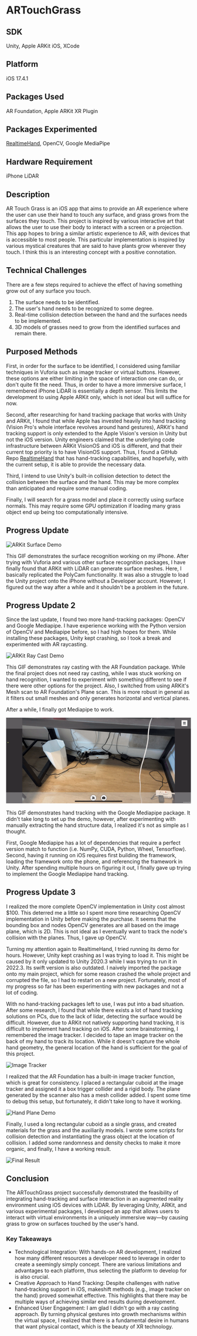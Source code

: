# ARTouchGrass
## SDK
Unity, Apple ARKit iOS, XCode
## Platform
iOS 17.4.1
## Packages Used
AR Foundation, Apple ARKit XR Plugin
## Packages Experimented
[RealtimeHand](https://github.com/ogoguel/realtimehand), OpenCV, Google MediaPipe
## Hardware Requirement
iPhone LiDAR
## Description
AR Touch Grass is an iOS app that aims to provide an AR experience where the user can use their hand to touch any surface, and grass grows from the surfaces they touch. This project is inspired by various interactive art that allows the user to use their body to interact with a screen or a projection. This app hopes to bring a similar artistic experience to AR, with devices that is accessible to most people. This particular implementation is inspired by various mystical creatures that are said to have plants grow wherever they touch. I think this is an interesting concept with a positive connotation. 
## Technical Challenges
There are a few steps required to achieve the effect of having something grow out of any surface you touch. 
1. The surface needs to be identified.
2. The user's hand needs to be recognized to some degree.
3. Real-time collision detection between the hand and the surfaces needs to be implemented.
4. 3D models of grasses need to grow from the identified surfaces and remain there.
## Purposed Methods
First, in order for the surface to be identified, I considered using familiar techniques in Vuforia such as image tracker or virtual buttons. However, these options are either limiting in the space of interaction one can do, or don't quite fit the need. Thus, in order to have a more immersive surface, I remembered iPhone LiDAR is essentially a depth sensor. This limits the development to using Apple ARKit only, which is not ideal but will suffice for now.

Second, after researching for hand tracking package that works with Unity and ARKit, I found that while Apple has invested heavily into hand tracking (Vision Pro's whole interface revolves around hand gestures), ARKit's hand tracking support is only extended to the Apple Vision's version in Unity but not the iOS version. Unity engineers claimed that the underlying code infrastructure between ARKit VisionOS and iOS is different, and that their current top priority is to have VisionOS support. Thus, I found a GitHub Repo [RealtimeHand](https://github.com/ogoguel/realtimehand) that has hand-tracking capabilities, and hopefully, with the current setup, it is able to provide the necessary data.

Third, I intend to use Unity's built-in collision detection to detect the collision between the surface and the hand. This may be more complex than anticipated and require some manual coding.

Finally, I will search for a grass model and place it correctly using surface normals. This may require some GPU optimization if loading many grass object end up being too computationally intensive.
## Progress Update
![ARKit Surface Demo](Demo/LiDAR_Mesh_Demo.gif)

This GIF demonstrates the surface recognition working on my iPhone. After trying with Vuforia and various other surface recognition packages, I have finally found that ARKit with LiDAR can generate surface meshes. Here, I basically replicated the PolyCam functionality. It was also a struggle to load the Unity project onto the iPhone without a Developer account. However, I figured out the way after a while and it shouldn't be a problem in the future.

## Progress Update 2
Since the last update, I found two more hand-tracking packages: OpenCV and Google Mediapipe. I have experience working with the Python version of OpenCV and Mediapipe before, so I had high hopes for them. While installing these packages, Unity kept crashing, so I took a break and experimented with AR raycasting. 

![ARKit Ray Cast Demo](Demo/raycast_Demo.gif)

This GIF demonstrates ray casting with the AR Foundation package. While the final project does not need ray casting, while I was stuck working on hand recognition, I wanted to experiment with something different to see if there were other options for the project. Also, I switched from using ARKit's Mesh scan to AR Foundation's Plane scan. This is more robust in general as it filters out small meshes and only generates horizontal and vertical planes. 

After a while, I finally got Mediapipe to work.

![MediaPipe Hand Tracking Demo](Demo/mediapipe_Demo.gif)

This GIF demonstrates hand tracking with the Google Mediapipe package. It didn't take long to set up the demo, however, after experimenting with manually extracting the hand structure data, I realized it's not as simple as I thought.

First, Google Mediapipe has a lot of dependencies that require a perfect version match to function (i.e. NumPy, CUDA, Python, Wheel, Tensorflow). Second, having it running on iOS requires first building the framework, loading the framework onto the phone, and referencing the framework in Unity. After spending multiple hours on figuring it out, I finally gave up trying to implement the Google Mediapipe hand tracking.

## Progress Update 3
I realized the more complete OpenCV implementation in Unity cost almost $100. This deterred me a little so I spent more time researching OpenCV implementation in Unity before making the purchase. It seems that the bounding box and nodes OpenCV generates are all based on the image plane, which is 2D. This is not ideal as I eventually want to track the node's collision with the planes. Thus, I gave up OpenCV.

Turning my attention again to RealtimeHand, I tried running its demo for hours. However, Unity kept crashing as I was trying to load it. This might be caused by it only updated to Unity 2020.3 while I was trying to run it in 2022.3. Its swift version is also outdated. I naively imported the package onto my main project, which for some reason crashed the whole project and corrupted the file, so I had to restart on a new project. Fortunately, most of my progress so far has been experimenting with new packages and not a lot of coding. 

With no hand-tracking packages left to use, I was put into a bad situation. After some research, I found that while there exists a lot of hand tracking solutions on PCs, due to the lack of lidar, detecting the surface would be difficult. However, due to ARKit not natively supporting hand tracking, it is difficult to implement hand tracking on iOS. After some brainstorming, I remembered the image tracker. I decided to tape an image tracker on the back of my hand to track its location. While it doesn't capture the whole hand geometry, the general location of the hand is sufficient for the goal of this project.

![Image Tracker](Demo/image_tracker_Demo.png)

I realized that the AR Foundation has a built-in image tracker function, which is great for consistency. I placed a rectangular cuboid at the image tracker and assigned it a box trigger collider and a rigid body. The plane generated by the scanner also has a mesh collider added. I spent some time to debug this setup, but fortunately, it didn't take long to have it working.

![Hand Plane Demo](Demo/hand_plane_demo.gif)

Finally, I used a long rectangular cuboid as a single grass, and created materials for the grass and the auxiliarily models. I wrote some scripts for collision detection and instantiating the grass object at the location of collision. I added some randomness and density checks to make it more organic, and finally, I have a working result.

![Final Result](Demo/final_result.gif)

## Conclusion
The ARTouchGrass project successfully demonstrated the feasibility of integrating hand-tracking and surface interaction in an augmented reality environment using iOS devices with LiDAR. By leveraging Unity, ARKit, and various experimental packages, I developed an app that allows users to interact with virtual environments in a uniquely immersive way—by causing grass to grow on surfaces touched by the user's hand.

### Key Takeaways
- Technological Integration: With hands-on AR development, I realized how many different resources a developer need to leverage in order to create a seemingly simply concept. There are various limitations and advantages to each platform, thus selecting the platform to develop for is also crucial. 
- Creative Approach to Hand Tracking: Despite challenges with native hand-tracking support in iOS, makeshift methods (e.g., image tracker on the hand) proved somewhat effective. This highlights that there may be multiple ways of achieving similar end results during development. 
- Enhanced User Engagement: I am glad I didn't go with a ray casting approach. By turning physical gestures into growth mechanisms within the virtual space, I realized that there is a fundamental desire in humans that want physical contact, which is the beauty of XR technology.
